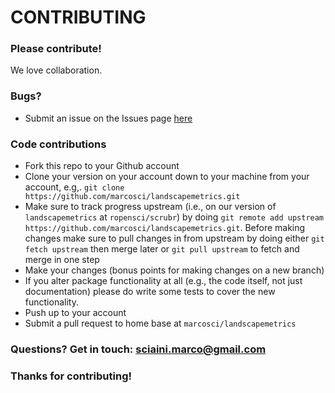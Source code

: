 # CONTRIBUTING #

### Please contribute!

We love collaboration.

### Bugs?

* Submit an issue on the Issues page [here](https://github.com/marcosci/landscapemetrics/issues)

### Code contributions

* Fork this repo to your Github account
* Clone your version on your account down to your machine from your account, e.g,. `git clone https://github.com/marcosci/landscapemetrics.git`
* Make sure to track progress upstream (i.e., on our version of `landscapemetrics` at `ropensci/scrubr`) by doing `git remote add upstream https://github.com/marcosci/landscapemetrics.git`. Before making changes make sure to pull changes in from upstream by doing either `git fetch upstream` then merge later or `git pull upstream` to fetch and merge in one step
* Make your changes (bonus points for making changes on a new branch)
* If you alter package functionality at all (e.g., the code itself, not just documentation)
please do write some tests to cover the new functionality.
* Push up to your account
* Submit a pull request to home base at `marcosci/landscapemetrics`

### Questions? Get in touch: [sciaini.marco@gmail.com](mailto:sciaini.marco@gmail.com)

### Thanks for contributing!
